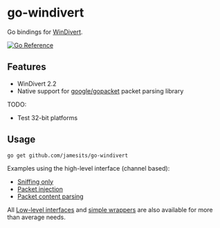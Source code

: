 # go-windivert

Go bindings for [WinDivert](https://github.com/basil00/Divert).

[![Go Reference](https://pkg.go.dev/badge/github.com/Jamesits/go-windivert.svg)](https://pkg.go.dev/github.com/Jamesits/go-windivert)

## Features

- WinDivert 2.2
- Native support for [google/gopacket](https://github.com/google/gopacket) packet parsing library

TODO:
- Test 32-bit platforms

## Usage

```shell
go get github.com/jamesits/go-windivert
```

Examples using the high-level interface (channel based):
- [Sniffing only](cmd/pktdump/main.go)
- [Packet injection](cmd/pktloopback/main.go)
- [Packet content parsing](cmd/pktcount/main.go)

All [Low-level interfaces](pkg/ffi/library.go) and [simple wrappers](pkg/ffi/wrapper.go) are also available for more than average needs.
